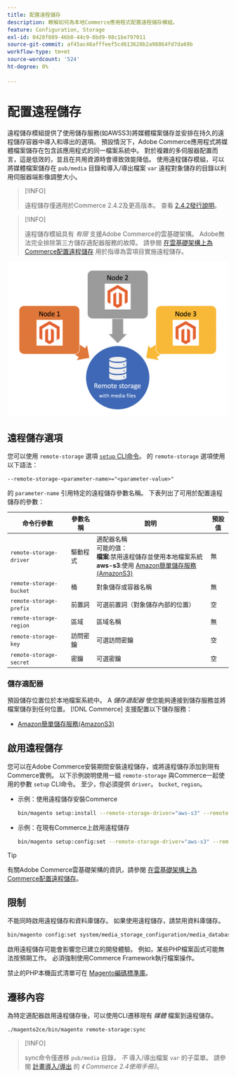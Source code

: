 ```yaml
---
title: 配置遠程儲存
description: 瞭解如何為本地Commerce應用程式配置遠程儲存模組。
feature: Configuration, Storage
exl-id: 0428f889-46b0-44c9-8bd9-98c1be797011
source-git-commit: af45ac46afffeef5cd613628b2a98864fd7da69b
workflow-type: tm+mt
source-wordcount: '524'
ht-degree: 0%

---
```


# 配置遠程儲存

遠程儲存模組提供了使用儲存服務(如AWSS3)將媒體檔案儲存並安排在持久的遠程儲存容器中導入和導出的選項。 預設情況下，Adobe Commerce應用程式將媒體檔案儲存在包含該應用程式的同一檔案系統中。 對於複雜的多伺服器配置而言，這是低效的，並且在共用資源時會導致效能降低。 使用遠程儲存模組，可以將媒體檔案儲存在 `pub/media` 目錄和導入/導出檔案 `var` 遠程對象儲存的目錄以利用伺服器端影像調整大小。

>[!INFO]
>
>遠程儲存僅適用於Commerce 2.4.2及更高版本。 查看 [2.4.2發行說明](https://devdocs.magento.com/guides/v2.4/release-notes/open-source-2-4-2.html)。

>[!INFO]
>
>遠程儲存模組具有 _有限_ 支援Adobe Commerce的雲基礎架構。 Adobe無法完全排除第三方儲存適配器服務的故障。 請參閱 [在雲基礎架構上為Commerce配置遠程儲存](cloud-support.md) 用於指導為雲項目實施遠程儲存。

![模式影像](../../assets/configuration/remote-storage-schema.png)

## 遠程儲存選項

您可以使用 `remote-storage` 選項 [`setup` CLI命令](../../installation/tutorials/deployment.md)。 的 `remote-storage` 選項使用以下語法：

```text
--remote-storage-<parameter-name>="<parameter-value>"
```

的 `parameter-name` 引用特定的遠程儲存參數名稱。 下表列出了可用於配置遠程儲存的參數：

| 命令行參數 | 參數名稱 | 說明 | 預設值 |
|--- |--- |--- |--- |
| `remote-storage-driver` | 驅動程式 | 適配器名稱<br>可能的值：<br>**檔案**:禁用遠程儲存並使用本地檔案系統&#x200B;<br>**aws-s3**:使用 [Amazon簡單儲存服務(AmazonS3)](remote-storage-aws-s3.md) | 無 |
| `remote-storage-bucket` | 桶 | 對象儲存或容器名稱 | 無 |
| `remote-storage-prefix` | 前置詞 | 可選前置詞（對象儲存內部的位置） | 空 |
| `remote-storage-region` | 區域 | 區域名稱 | 無 |
| `remote-storage-key` | 訪問密鑰 | 可選訪問密鑰 | 空 |
| `remote-storage-secret` | 密鑰 | 可選密鑰 | 空 |

### 儲存適配器

預設儲存位置位於本地檔案系統中。 A _儲存適配器_ 使您能夠連接到儲存服務並將檔案儲存到任何位置。 [!DNL Commerce] 支援配置以下儲存服務：

- [Amazon簡單儲存服務(AmazonS3)](remote-storage-aws-s3.md)

## 啟用遠程儲存

您可以在Adobe Commerce安裝期間安裝遠程儲存，或將遠程儲存添加到現有Commerce實例。 以下示例說明使用一組 `remote-storage` 與Commerce一起使用的參數 `setup` CLI命令。 至少，你必須提供 `driver`。 `bucket`, `region`。

- 示例：使用遠程儲存安裝Commerce

   ```bash
   bin/magento setup:install --remote-storage-driver="aws-s3" --remote-storage-bucket="myBucket" --remote-storage-region="us-east-1"
   ```

- 示例：在現有Commerce上啟用遠程儲存

   ```bash
   bin/magento setup:config:set --remote-storage-driver="aws-s3" --remote-storage-bucket="myBucket" --remote-storage-region="us-east-1"
   ```

>[!TIP]
>
>有關Adobe Commerce雲基礎架構的資訊，請參閱 [在雲基礎架構上為Commerce配置遠程儲存](cloud-support.md)。

## 限制

不能同時啟用遠程儲存和資料庫儲存。 如果使用遠程儲存，請禁用資料庫儲存。

```bash
bin/magento config:set system/media_storage_configuration/media_database 0
```

啟用遠程儲存可能會影響您已建立的開發體驗。 例如，某些PHP檔案函式可能無法按預期工作。 必須強制使用Commerce Framework執行檔案操作。

禁止的PHP本機函式清單可在 [Magento編碼標準庫][code-standard]。

## 遷移內容

為特定適配器啟用遠程儲存後，可以使用CLI遷移現有 _媒體_ 檔案到遠程儲存。

```bash
./magento2ce/bin/magento remote-storage:sync
```

>[!INFO]
>
>sync命令僅遷移 `pub/media` 目錄， _不_ 導入/導出檔案 `var` 的子菜單。 請參閱 [計畫導入/導出][import-export] 的 _《 Commerce 2.4使用手冊》_。

<!-- link definitions -->

[import-export]: https://docs.magento.com/user-guide/system/data-scheduled-import-export.html
[code-standard]: https://github.com/magento/magento-coding-standard/blob/develop/Magento2/Sniffs/Functions/DiscouragedFunctionSniff.php

